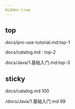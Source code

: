 ```yaml
---
Hidden:true
---
```


## top

docs/pro-use-tutorial.md:top-1

docs/catalog.md : top-2

docs/Java/1.基础入门.md:top-3

## sticky

docs/catalog.md 100

/docs/Java/1.基础入门.md 99
